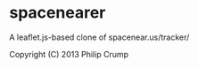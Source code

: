 spacenearer
===========

A leaflet.js-based clone of spacenear.us/tracker/



Copyright (C) 2013  Philip Crump
